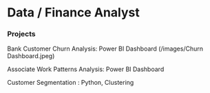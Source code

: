 # Data / Finance Analyst

### Projects

Bank Customer Churn Analysis: Power BI Dashboard
(/images/Churn Dashboard.jpeg)

Associate Work Patterns Analysis: Power BI Dashboard

Customer Segmentation : Python, Clustering
